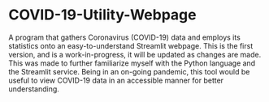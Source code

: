 # COVID-19-Utility-Webpage
A program that gathers Coronavirus (COVID-19) data and employs its statistics onto an easy-to-understand Streamlit webpage. This is the first version, and is a work-in-progress, it will be updated as changes are made. This was made to further familiarize myself with the Python language and the Streamlit service. Being in an on-going pandemic, this tool would be useful to view COVID-19 data in an accessible manner for better understanding.
